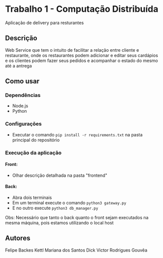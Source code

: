 # Trabalho 1 - Computação Distribuída

Aplicação de delivery para resturantes

## Descrição

Web Service que tem o intuito de facilitar a relação entre cliente e restaurante, onde os restaurantes podem adicionar e
editar seus cardápios e os clientes podem fazer seus pedidos e acompanhar o estado do mesmo até a antrega

## Como usar

### Dependências

* Node.js
* Python

### Configurações

* Executar o comando ```pip install -r requirements.txt``` na pasta principal do repositório

### Execução da aplicação

#### Front:
* Olhar descrição detalhada na pasta "frontend"

#### Back:
* Abra dois terminais
* Em um terminal execute o comando ```python3 gateway.py```
* E no outro execute ```python3 db_manager.py```

Obs: Necessário que tanto o back quanto o front sejam executados na mesma máquina, pois estamos utilizando o local host

## Autores

Felipe Backes Kettl
Mariana dos Santos Dick
Victor Rodrigues Gouvêa